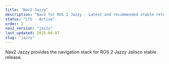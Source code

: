```yaml
---
title: "Nav2 Jazzy"
description: "Nav2 for ROS 2 Jazzy - Latest and recommended stable release"
status: "LTS - Active"
order: 2
nav2_version: "jazzy"
last_updated: 2025-08-07
slug: "jazzy"
---
```


Nav2 Jazzy provides the navigation stack for ROS 2 Jazzy Jalisco stable release.